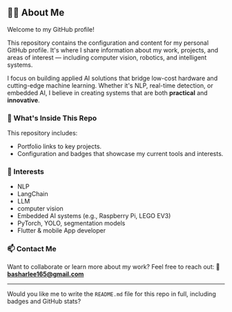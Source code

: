 ## 👨‍💻 About Me

Welcome to my GitHub profile!

This repository contains the configuration and content for my personal GitHub profile. It's where I share information about my work, projects, and areas of interest — including computer vision, robotics, and intelligent systems.

I focus on building applied AI solutions that bridge low-cost hardware and cutting-edge machine learning. Whether it's NLP, real-time detection, or embedded AI, I believe in creating systems that are both **practical** and **innovative**.

### 🔧 What's Inside This Repo

This repository includes:

* Portfolio links to key projects.
* Configuration and badges that showcase my current tools and interests.

### 📌 Interests

* NLP
* LangChain
* LLM
* computer vision
* Embedded AI systems (e.g., Raspberry Pi, LEGO EV3)
* PyTorch, YOLO, segmentation models
* Flutter & mobile App developer

### 📫 Contact Me

Want to collaborate or learn more about my work?
Feel free to reach out:
📧 **[basharlee165@gmail.com](mailto:basharlee165@gmail.com)**

---

Would you like me to write the `README.md` file for this repo in full, including badges and GitHub stats?

<!---
Basharlo59/Basharlo59 is a ✨ special ✨ repository because its `README.md` (this file) appears on your GitHub profile.
You can click the Preview link to take a look at your changes.
--->
